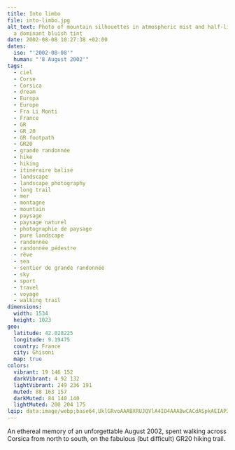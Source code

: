 ```yaml
---
title: Into limbo
file: into-limbo.jpg
alt_text: Photo of mountain silhouettes in atmospheric mist and half-light, with
  a dominant bluish tint
date: 2002-08-08 10:27:38 +02:00
dates:
  iso: "'2002-08-08'"
  human: "'8 August 2002'"
tags:
  - ciel
  - Corse
  - Corsica
  - dream
  - Europa
  - Europe
  - Fra Li Monti
  - France
  - GR
  - GR 20
  - GR footpath
  - GR20
  - grande randonnée
  - hike
  - hiking
  - itinéraire balisé
  - landscape
  - landscape photography
  - long trail
  - mer
  - montagne
  - mountain
  - paysage
  - paysage naturel
  - photographie de paysage
  - pure landscape
  - randonnée
  - randonnée pédestre
  - rêve
  - sea
  - sentier de grande randonnée
  - sky
  - sport
  - travel
  - voyage
  - walking trail
dimensions:
  width: 1534
  height: 1023
geo:
  latitude: 42.028225
  longitude: 9.19475
  country: France
  city: Ghisoni
  map: true
colors:
  vibrant: 19 146 152
  darkVibrant: 4 92 132
  lightVibrant: 249 236 191
  muted: 88 163 157
  darkMuted: 84 140 140
  lightMuted: 200 204 175
lqip: data:image/webp;base64,UklGRvoAAABXRUJQVlA4IO4AAABwCACdASpkAEIAP3Gsx1q/rrGkLNgLa/AuCUAaAwEcsUoenRbBINkqrNs9Nh+mTazpd4FdBPmMFT8f/v+rfTRLXIp7y7MMIqDJUDzAAP0NMekBbhsvPuvz63grTcSasfxqkStNDV3upfePwtgKYxq45aC6WRJkfkgndam4skJspOqhngJdQMpHTpcXSHkLPl8YobXq16R8DR5UI4pjMkWgWhOKj+/jlBTp+98ll2Cje0DM9poH+O07niS/4FByPZTcccf38kWgAqGIIHWs1D/zJUxROibPB6BZh7EaUqUd34TiKdmFzaBCvJiQAAAA
---
```


An ethereal memory of an unforgettable August 2002, spent walking across Corsica from north to south, on the fabulous (but difficult) GR20 hiking trail.

